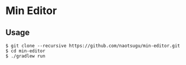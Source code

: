 # Min Editor


## Usage

```console
$ git clone --recursive https://github.com/naotsugu/min-editor.git
$ cd min-editor
$ ./gradlew run
```



